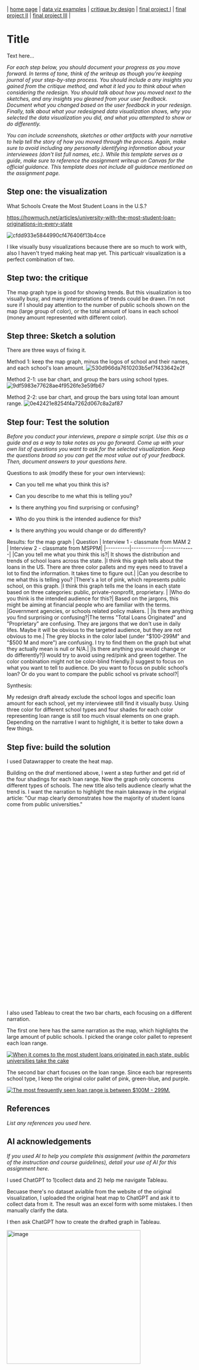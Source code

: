 | [home page](https://cmustudent.github.io/tswd-portfolio-templates/) | [data viz examples](dataviz-examples) | [critique by design](critique-by-design) | [final project I](final-project-part-one) | [final project II](final-project-part-two) | [final project III](final-project-part-three) |

# Title
Text here...

_For each step below, you should document your progress as you move forward.  In terms of tone, think of the writeup as though you're keeping journal of your step-by-step process.   You should include a any insights you gained from the critique method, and what it led you to think about when considering the redesign.  You should talk about how you moved next to the sketches, and any insights you gleaned from your user feedback.  Document what you changed based on the user feedback in your redesign.  Finally, talk about what your redesigned data visualization shows, why you selected the data visualization you did, and what you attempted to show or do differently._

_You can include screenshots, sketches or other artifacts with your narrative to help tell the story of how you moved through the process.  Again, make sure to avoid including any personally identifying information about your interviewees (don't list full names, etc.).  While this template serves as a guide, make sure to reference the assignment writeup on Canvas for the official guidance.  This template does not include all guidance mentioned on the assignment page._

## Step one: the visualization

What Schools Create the Most Student Loans in the U.S.?

https://howmuch.net/articles/university-with-the-most-student-loan-originations-in-every-state

![cfdd933e5844990cf476406f13b4cce](https://github.com/user-attachments/assets/55aa7cc7-8fa9-4e87-bb94-e954cd4be619)


I like visually busy visualizations because there are so much to work with, also I haven't tryed making heat map yet. This particualr visualization is a perfect combination of two.


## Step two: the critique

The map graph type is good for showing trends. But this visualization is too visually busy, and many interpretations of trends could be drawn. I'm not sure if I should pay attention to the number of public schools shown on the map (large group of color), or the total amount of loans in each school (money amount represented with different color).


## Step three: Sketch a solution

There are three ways of fixing it.

Method 1: keep the map graph, minus the logos of school and their names, and each school's loan amount.
![530d966da7610203b5ef7f433642e2f](https://github.com/user-attachments/assets/2eb2951d-2c28-4588-895d-406b641bf959)


Method 2-1: use bar chart, and group the bars using school types.
![9df5983e77628ae4f9526fe3e59fb67](https://github.com/user-attachments/assets/ced59e45-1ca2-45e0-a29a-1f1b84276b63)


Method 2-2: use bar chart, and group the bars using total loan amount range.
![0e42421e8254f4a7262d067c8a2af87](https://github.com/user-attachments/assets/4e72755b-4c9b-4e6e-8bf0-d7a1d830e515)


## Step four: Test the solution

_Before you conduct your interviews, prepare a simple script.  Use this as a guide and as a way to take notes as you go forward. Come up with your own list of questions you want to ask for the selected visualization. Keep the questions broad so you can get the most value out of your feedback. Then, document answers to your questions here._

Questions to ask (modify these for your own interviews): 

- Can you tell me what you think this is?

- Can you describe to me what this is telling you?

- Is there anything you find surprising or confusing?

- Who do you think is the intended audience for this?

- Is there anything you would change or do differently?

Results: for the map graph
| Question | Interview 1 - classmate from MAM 2 | Interview 2 - classmate from MSPPM|
|----------|-------------|-------------|
|Can you tell me what you think this is?| It shows the distribution and trends of school loans across the state.             |I think this graph tells about the loans in the US. There are three color pallets and my eyes need to travel a lot to find the information. It takes time to figure out.|
|Can you describe to me what this is telling you?          |There's a lot of pink, which represents public school, on this graph.             |I think this graph tells me the loans in each state based on three categories: public, private-nonprofit, proprietary. |
|Who do you think is the intended audience for this?| Based on the jargons, this might be aiming at financial people who are familiar with the terms.            |Government agencies, or schools related policy makers.            |
|Is there anything you find surprising or confusing?|The terms "Total Loans Originated" and "Proprietary" are confusing. They are jargons that we don't use in daily lifes. Maybe it will be obvious to the targeted audience, but they are not obvious to me.| The grey blocks in the color label (under "$100-299M" and "$500 M and more") are confusing. I try to find them on the graph but what they actually mean is null or N/A.|
|Is there anything you would change or do differently?|I would try to avoid using red/pink and green together. The color conbination might not be color-blind friendly.|I suggest to focus on what you want to tell to audience. Do you want to focus on public school’s loan? Or do you want to compare the public school vs private school?|


Synthesis: 

My redesign draft already exclude the school logos and specific loan amount for each school, yet my interviewee still find it visually busy. Using three color for different school types and four shades for each color representing loan range is still too much visual elements on one graph. Depending on the narrative I want to highlight, it is better to take down a few things.

## Step five: build the solution

I used Datawrapper to create the heat map.

Building on the draf mentioned above, I went a step further and get rid of the four shadings for each loan range. Now the graph only concerns different types of schools. The new title also tells audience clearly what the trend is. I want the narration to highlight the main takeaway in the original article: "Our map clearly demonstrates how the majority of student loans come from public universities."

<div style="min-height:518px" id="datawrapper-vis-iaKdq"><script type="text/javascript" defer src="https://datawrapper.dwcdn.net/iaKdq/embed.js" charset="utf-8" data-target="#datawrapper-vis-iaKdq"></script><noscript><img src="https://datawrapper.dwcdn.net/iaKdq/full.png" alt="" /></noscript></div>


I also used Tableau to creat the two bar charts, each focusing on a different narration.

The first one here has the same narration as the map, which highlights the large amount of public schools. I picked the orange color pallet to represent each loan range.

<div class='tableauPlaceholder' id='viz1739329038177' style='position: relative'><noscript><a href='#'><img alt='When it comes to the most student loans originated in each state, public universities take the cake ' src='https:&#47;&#47;public.tableau.com&#47;static&#47;images&#47;Sc&#47;Schoolloan-publicschools&#47;Sheet1&#47;1_rss.png' style='border: none' /></a></noscript><object class='tableauViz'  style='display:none;'><param name='host_url' value='https%3A%2F%2Fpublic.tableau.com%2F' /> <param name='embed_code_version' value='3' /> <param name='site_root' value='' /><param name='name' value='Schoolloan-publicschools&#47;Sheet1' /><param name='tabs' value='no' /><param name='toolbar' value='yes' /><param name='static_image' value='https:&#47;&#47;public.tableau.com&#47;static&#47;images&#47;Sc&#47;Schoolloan-publicschools&#47;Sheet1&#47;1.png' /> <param name='animate_transition' value='yes' /><param name='display_static_image' value='yes' /><param name='display_spinner' value='yes' /><param name='display_overlay' value='yes' /><param name='display_count' value='yes' /><param name='language' value='en-US' /><param name='filter' value='publish=yes' /></object></div>                <script type='text/javascript'>                    
  var divElement = document.getElementById('viz1739329038177');                    
  var vizElement = divElement.getElementsByTagName('object')[0];                    vizElement.style.width='100%';vizElement.style.height=(divElement.offsetWidth*0.75)+'px';                    
  var scriptElement = document.createElement('script');                    scriptElement.src = 'https://public.tableau.com/javascripts/api/viz_v1.js';                    vizElement.parentNode.insertBefore(scriptElement, vizElement);                </script>

The second bar chart focuses on the loan range. Since each bar represents school type, I keep the original color pallet of pink, green-blue, and purple.

<div class='tableauPlaceholder' id='viz1739329546733' style='position: relative'><noscript><a href='#'><img alt='The most frequently seen loan range is between $100M - 299M. ' src='https:&#47;&#47;public.tableau.com&#47;static&#47;images&#47;Sc&#47;Schoolloan-loanrange&#47;Sheet2&#47;1_rss.png' style='border: none' /></a></noscript><object class='tableauViz'  style='display:none;'><param name='host_url' value='https%3A%2F%2Fpublic.tableau.com%2F' /> <param name='embed_code_version' value='3' /> <param name='site_root' value='' /><param name='name' value='Schoolloan-loanrange&#47;Sheet2' /><param name='tabs' value='no' /><param name='toolbar' value='yes' /><param name='static_image' value='https:&#47;&#47;public.tableau.com&#47;static&#47;images&#47;Sc&#47;Schoolloan-loanrange&#47;Sheet2&#47;1.png' /> <param name='animate_transition' value='yes' /><param name='display_static_image' value='yes' /><param name='display_spinner' value='yes' /><param name='display_overlay' value='yes' /><param name='display_count' value='yes' /><param name='language' value='zh-CN' /><param name='filter' value='publish=yes' /></object></div>                <script type='text/javascript'>                    
  var divElement = document.getElementById('viz1739329546733');                    
  var vizElement = divElement.getElementsByTagName('object')[0];                    vizElement.style.width='100%';vizElement.style.height=(divElement.offsetWidth*0.75)+'px';                    
  var scriptElement = document.createElement('script');                    scriptElement.src = 'https://public.tableau.com/javascripts/api/viz_v1.js';                    vizElement.parentNode.insertBefore(scriptElement, vizElement);                </script>

## References
_List any references you used here._

## AI acknowledgements
_If you used AI to help you complete this assignment (within the parameters of the instruction and course guidelines), detail your use of AI for this assignment here._

I used ChatGPT to 1)collect data and 2) help me navigate Tableau.

Becuase there's no dataset avialble from the website of the original visualization, I uploaded the original heat map to ChatGPT and ask it to collect data from it. The result was an excel form with some mistakes. I then manually clarify the data.

I then ask ChatGPT how to create the drafted graph in Tableau.

<img width="361" alt="image" src="https://github.com/user-attachments/assets/78655a72-e374-4d66-8b42-8401a45071b7" />
